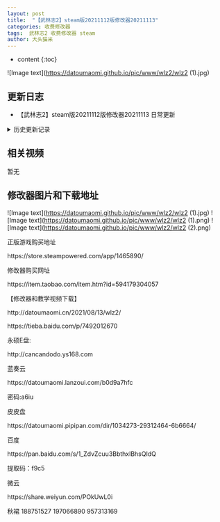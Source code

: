 ```yaml
---
layout: post
title:  "【武林志2】steam版20211112版修改器20211113"
categories: 收费修改器
tags:  武林志2 收费修改器 steam
author: 大头猫米
---
```


* content
{:toc}

![Image text](https://datoumaomi.github.io/pic/www/wlz2/wlz2 (1).jpg)

##  更新日志

 - 【武林志2】steam版20211112版修改器20211113 日常更新




<details>
<summary>历史更新记录</summary>
【武林志2】steam版第三版修改器20210818 支持第三版,增加了属性修改<p></p>
【武林志2】steam版修改器先行版20210813v2 支持首发版本,做了部分功能,后续功能慢慢加吧<p></p>
 【武林志2】steam版20211112版修改器20211113<p></p>
</details>

## 相关视频
暂无

## 修改器图片和下载地址

![Image text](https://datoumaomi.github.io/pic/www/wlz2/wlz2 (1).jpg)
![Image text](https://datoumaomi.github.io/pic/www/wlz2/wlz2 (1).png)
![Image text](https://datoumaomi.github.io/pic/www/wlz2/wlz2 (2).png)


<p>正版游戏购买地址</p>
https://store.steampowered.com/app/1465890/
<p></p>
修改器购买网址
<p></p>
https://item.taobao.com/item.htm?id=594179304057
<p></p>
【修改器和教学视频下载】
<p></p>
http://datoumaomi.cn/2021/08/13/wlz2/
<p></p>
https://tieba.baidu.com/p/7492012670
<p></p>
永硕E盘:
<p></p>
http://cancandodo.ys168.com
<p></p>
蓝奏云
<p></p>
https://datoumaomi.lanzoui.com/b0d9a7hfc
<p></p>
密码:a6iu
<p></p>
皮皮盘
<p></p>
https://datoumaomi.pipipan.com/dir/1034273-29312464-6b6664/
<p></p>
百度
<p></p>
https://pan.baidu.com/s/1_ZdvZcuu3BbthxlBhsQIdQ
<p></p>
提取码：f9c5 
<p></p>
微云
<p></p>
https://share.weiyun.com/POkUwL0i
<p></p>
<p>秋裙 188751527 197066890 957313169</p>
